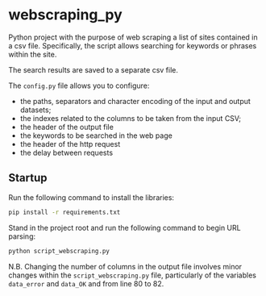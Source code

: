 # webscraping_py
Python project with the purpose of web scraping a list of sites contained in a csv file. Specifically, the script allows searching for keywords or phrases within the site. 

The search results are saved to a separate csv file.

The `config.py` file allows you to configure:
 - the paths, separators and character encoding of the input and output datasets;
 - the indexes related to the columns to be taken from the input CSV;
 - the header of the output file
 - the keywords to be searched in the web page
- the header of the http request
- the delay between requests

## Startup
Run the following command to install the libraries:
```bash
pip install -r requirements.txt
```
Stand in the project root and run the following command to begin URL parsing:
```bash
python script_webscraping.py
```

N.B. Changing the number of columns in the output file involves minor changes within the `script_webscraping.py` file, particularly of the variables `data_error` and `data_OK` and from line 80 to 82.